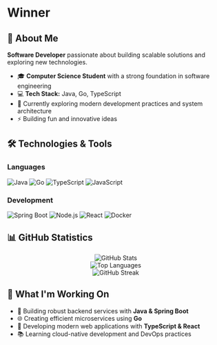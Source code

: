 # Winner

## 🚀 About Me
**Software Developer** passionate about building scalable solutions and exploring new technologies.

- 🎓 **Computer Science Student** with a strong foundation in software engineering
- 💻 **Tech Stack:** Java, Go, TypeScript
- 🌱 Currently exploring modern development practices and system architecture
- ⚡ Building fun and innovative ideas

## 🛠️ Technologies & Tools

### Languages
![Java](https://img.shields.io/badge/Java-ED8B00?style=for-the-badge&logo=openjdk&logoColor=white)
![Go](https://img.shields.io/badge/Go-00ADD8?style=for-the-badge&logo=go&logoColor=white)
![TypeScript](https://img.shields.io/badge/TypeScript-007ACC?style=for-the-badge&logo=typescript&logoColor=white)
![JavaScript](https://img.shields.io/badge/JavaScript-F7DF1E?style=for-the-badge&logo=javascript&logoColor=black)

### Development
![Spring Boot](https://img.shields.io/badge/Spring_Boot-6DB33F?style=for-the-badge&logo=spring-boot&logoColor=white)
![Node.js](https://img.shields.io/badge/Node.js-43853D?style=for-the-badge&logo=node.js&logoColor=white)
![React](https://img.shields.io/badge/React-20232A?style=for-the-badge&logo=react&logoColor=61DAFB)
![Docker](https://img.shields.io/badge/Docker-2496ED?style=for-the-badge&logo=docker&logoColor=white)

## 📊 GitHub Statistics

<div align="center">
  <img src="https://github-readme-stats.vercel.app/api?username=winnerx0&theme=tokyonight&show_icons=true&hide_border=true&count_private=true" alt="GitHub Stats" />
</div>

<div align="center">
  <img src="https://github-readme-stats.vercel.app/api/top-langs/?username=winnerx0&theme=tokyonight&show_icons=true&hide_border=true&layout=compact" alt="Top Languages" />
</div>

<div align="center">
  <img src="https://github-readme-streak-stats.herokuapp.com?user=winnerx0&theme=dark" alt="GitHub Streak" />
</div>

## 🎯 What I'm Working On

- 🔨 Building robust backend services with **Java & Spring Boot**
- 🌐 Creating efficient microservices using **Go**
- 🎨 Developing modern web applications with **TypeScript & React**
- 📚 Learning cloud-native development and DevOps practices
